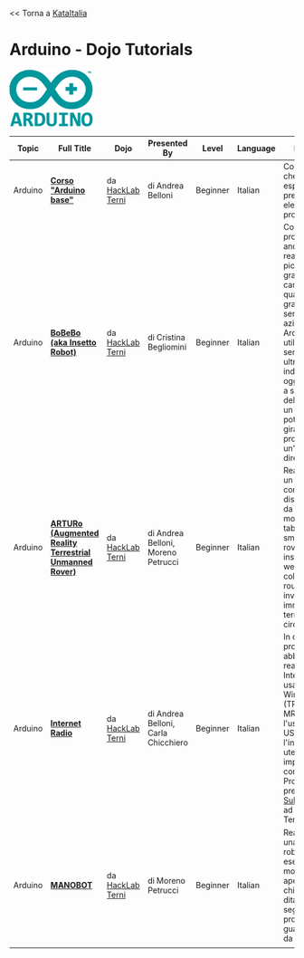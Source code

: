\<\< Torna a [KataItalia](KataItalia.md)

# Arduino - Dojo Tutorials

![ center |link=<http://arduino.cc/>](../files/Arduino_Logo.png
" center |link=http://arduino.cc/")

| Topic   | Full Title                                                                                                      | Dojo                                        | Presented By                        | Level    | Language | Description                                                                                                                                                                                                                                                                                                                                | Type         | Category |
| ------- | --------------------------------------------------------------------------------------------------------------- | ------------------------------------------- | ----------------------------------- | -------- | -------- | ------------------------------------------------------------------------------------------------------------------------------------------------------------------------------------------------------------------------------------------------------------------------------------------------------------------------------------------ | ------------ | -------- |
| Arduino | **[Corso "Arduino base"](http://dev.hacklabterni.org/projects/cosrso-arduino-001)**                             | da [HackLab Terni](http://hacklabterni.org) | di Andrea Belloni                   | Beginner | Italian  | Corso su Arduino che non richiede esperienze pregresse di elettronica e programmazione.                                                                                                                                                                                                                                                    | Dojo Created | Tutorial |
| Arduino | **[BoBeBo (aka Insetto Robot)](http://dev.hacklabterni.org/projects/insettorobot)**                             | da [HackLab Terni](http://hacklabterni.org) | di Cristina Begliomini              | Beginner | Italian  | Con questo progetto andremo a realizzare un piccolo robot in grado di camminare su quattro zampe grazie a due servo motori azionati da Arduino. Il robot utilizzerà un sensore ad ultrasuoni per individuare oggetti di fronte a sé e, nel caso della presenza di un ostacolo, potrà arretrare, girarsi e procedere in un'altra direzione. | Dojo Created | Tutorial |
| Arduino | **[ARTURo (Augmented Reality Terrestrial Unmanned Rover)](http://dev.hacklabterni.org/projects/androverduino)** | da [HackLab Terni](http://hacklabterni.org) | di Andrea Belloni, Moreno Petrucci  | Beginner | Italian  | Realizzazione di un Rover comandato a distanza via WiFi da un dispositivo mobile (netbook, tablet, smartphone). Sul rover è stata installata una webcam collegata ad un router WiFi per inviare le immagini del territorio circostante.                                                                                                    | Dojo Created | Tutorial |
| Arduino | **[Internet Radio](http://dev.hacklabterni.org/projects/radio01)**                                              | da [HackLab Terni](http://hacklabterni.org) | di Andrea Belloni, Carla Chicchiero | Beginner | Italian  | In questo progetto abbiamo realizzato una Internet Radio usando un Wireless Router (TP-LINK TL-MR3220) con l'uscita audio via USB e l'interfaccia utente implementata con Arduino. Progetto presentato da [SuLuLab](http://sululab.blogspot.it/) insieme ad HackLab Terni.                                                                 | Dojo Created | Tutorial |
| Arduino | **[MANOBOT](http://dev.hacklabterni.org/projects/manobot)**                                                     | da [HackLab Terni](http://hacklabterni.org) | di Moreno Petrucci                  | Beginner | Italian  | Realizzazione di una mano robotizzata che esegua movimenti di apertura e chiusura delle dita sulla base di segnali provenienti da un guanto indossato da una persona.                                                                                                                                                                      | Dojo Created | Tutorial |
|         |                                                                                                                 |                                             |                                     |          |          |                                                                                                                                                                                                                                                                                                                                            |              |          |
